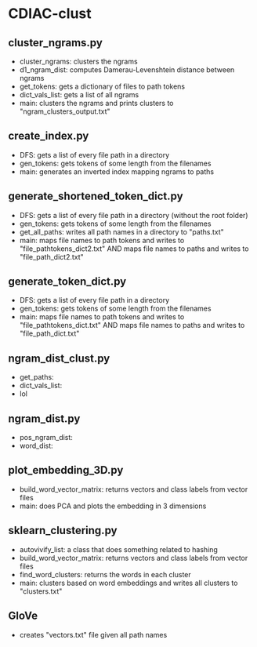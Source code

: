 # CDIAC-clust

## cluster\_ngrams.py
* cluster\_ngrams: clusters the ngrams
* d1\_ngram\_dist: computes Damerau-Levenshtein distance between ngrams
* get\_tokens: gets a dictionary of files to path tokens
* dict\_vals\_list: gets a list of all ngrams
* main: clusters the ngrams and prints clusters to "ngram\_clusters\_output.txt"

## create\_index.py
* DFS: gets a list of every file path in a directory
* gen\_tokens: gets tokens of some length from the filenames
* main: generates an inverted index mapping ngrams to paths

## generate\_shortened\_token\_dict.py
* DFS: gets a list of every file path in a directory (without the root folder)
* gen\_tokens: gets tokens of some length from the filenames
* get\_all\_paths: writes all path names in a directory to "paths.txt"
* main: maps file names to path tokens and writes to "file\_pathtokens\_dict2.txt" AND maps file names to paths and writes to "file\_path\_dict2.txt"

## generate\_token\_dict.py
* DFS: gets a list of every file path in a directory
* gen\_tokens: gets tokens of some length from the filenames
* main: maps file names to path tokens and writes to "file\_pathtokens\_dict.txt" AND maps file names to paths and writes to "file\_path\_dict.txt"

## ngram\_dist\_clust.py
* get\_paths:
* dict\_vals\_list:
* lol

## ngram\_dist.py
* pos\_ngram\_dist:
* word\_dist:

## plot\_embedding\_3D.py
* build\_word\_vector\_matrix: returns vectors and class labels from vector files
* main: does PCA and plots the embedding in 3 dimensions

## sklearn\_clustering.py
* autovivify\_list: a class that does something related to hashing
* build\_word\_vector\_matrix: returns vectors and class labels from vector files
* find\_word\_clusters: returns the words in each cluster
* main: clusters based on word embeddings and writes all clusters to "clusters.txt"

## GloVe
* creates "vectors.txt" file given all path names

